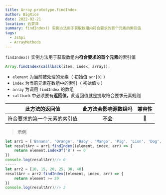```yaml
---
title: Array.prototype.findIndex
author: BigRice
date: 2022-02-21
location: 云梦泽
summary: findIndex() 实例方法用于获取数组内符合要求的首个元素的索引值
tags:
  - JsApi
  - ArrayMethods
---
```


`findIndex()` 实例方法用于获取数组内**符合要求的首个元素**的索引值

```js
Array.findIndex(calllback(item, index, array));
```

- `element` 为当前被处理的元素（ 初始值 `arr[0]` ）
- `index` 为当前元素在数组中的索引（ 初始值 `0` ）
- `array` 为调用 `findIndex` 的数组
- `callback` 中必须要有**返回值**，此返回值就是提取符合要求元素规则

|        此方法的返回值        | 此方法会影响源数组吗 | 兼容性 |
| :--------------------------: | :------------------: | :----: |
| 符合要求的第一个元素的索引值 |       **不会**       |   🔴   |

> 示例

```js
let arr1 = ['Banana', 'Orange', 'Baby', 'Mango', 'Pig', 'Lion', 'Dog', 'Cat']
let resultArr = arr1.findIndex((element, index, arr) => {
    return element.indexOf('B') == 0
})
console.log(resultArr)//> 0
-----
let arr2 = [10, 15, 20, 25, 30, 40]
resultArr = arr2.findIndex((element, index, arr) => {
    return element >= 20
})
console.log(resultArr)//> 2
```
